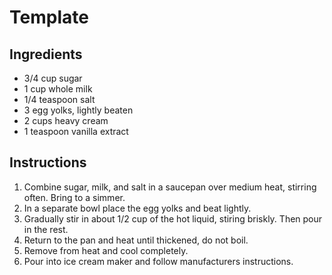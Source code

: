 # Template

## Ingredients

- 3/4 cup sugar
- 1 cup whole milk
- 1/4 teaspoon salt
- 3 egg yolks, lightly beaten
- 2 cups heavy cream
- 1 teaspoon vanilla extract

## Instructions

1. Combine sugar, milk, and salt in a saucepan over medium heat, stirring often. Bring to a simmer.
2. In a separate bowl place the egg yolks and beat lightly.
3. Gradually stir in about 1/2 cup of the hot liquid, stiring briskly. Then pour in the rest.
4. Return to the pan and heat until thickened, do not boil.
5. Remove from heat and cool completely.
6. Pour into ice cream maker and follow manufacturers instructions.
